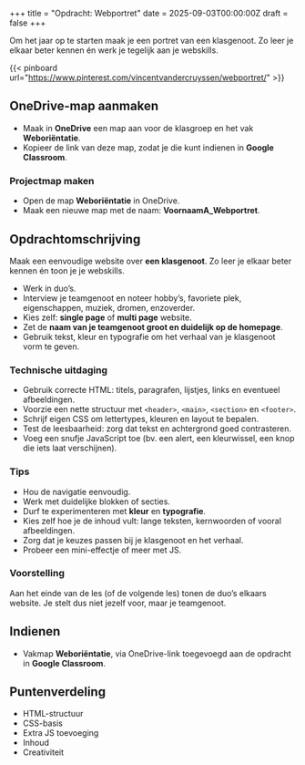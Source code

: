 +++
title = "Opdracht: Webportret"
date = 2025-09-03T00:00:00Z
draft = false
+++

Om het jaar op te starten maak je een portret van een klasgenoot. Zo leer je elkaar beter kennen én werk je tegelijk aan je webskills.

{{< pinboard url="https://www.pinterest.com/vincentvandercruyssen/webportret/" >}}

## OneDrive-map aanmaken

- Maak in **OneDrive** een map aan voor de klasgroep en het vak **Weboriëntatie**.  
- Kopieer de link van deze map, zodat je die kunt indienen in **Google Classroom**.  

### Projectmap maken

- Open de map **Weboriëntatie** in OneDrive.  
- Maak een nieuwe map met de naam: **VoornaamA_Webportret**. 

## Opdrachtomschrijving

Maak een eenvoudige website over **een klasgenoot**.
Zo leer je elkaar beter kennen én toon je je webskills.

- Werk in duo’s.
- Interview je teamgenoot en noteer hobby’s, favoriete plek, eigenschappen, muziek, dromen, enzoverder.
- Kies zelf: **single page** of **multi page** website.
- Zet de **naam van je teamgenoot groot en duidelijk op de homepage**.
- Gebruik tekst, kleur en typografie om het verhaal van je klasgenoot vorm te geven.

### Technische uitdaging

- Gebruik correcte HTML: titels, paragrafen, lijstjes, links en eventueel afbeeldingen.
- Voorzie een nette structuur met `<header>`, `<main>`, `<section>` en `<footer>`.
- Schrijf eigen CSS om lettertypes, kleuren en layout te bepalen.
- Test de leesbaarheid: zorg dat tekst en achtergrond goed contrasteren.
- Voeg een snufje JavaScript toe (bv. een alert, een kleurwissel, een knop die iets laat verschijnen).

### Tips

- Hou de navigatie eenvoudig.
- Werk met duidelijke blokken of secties.
- Durf te experimenteren met **kleur** en **typografie**.
- Kies zelf hoe je de inhoud vult: lange teksten, kernwoorden of vooral afbeeldingen.
- Zorg dat je keuzes passen bij je klasgenoot en het verhaal.
- Probeer een mini-effectje of meer met JS.

### Voorstelling

Aan het einde van de les (of de volgende les) tonen de duo’s elkaars website.
Je stelt dus niet jezelf voor, maar je teamgenoot.

## Indienen

- Vakmap **Weboriëntatie**, via OneDrive-link toegevoegd aan de opdracht in **Google Classroom**.

## Puntenverdeling

- HTML-structuur
- CSS-basis
- Extra JS toevoeging
- Inhoud
- Creativiteit